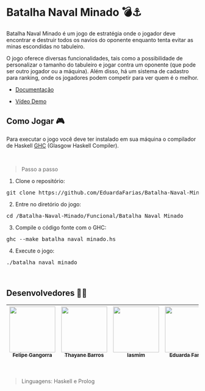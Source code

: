 # Batalha Naval Minado :bomb:⚓

<p> Batalha Naval Minado é um jogo de estratégia onde o jogador deve encontrar e destruir todos os navios do oponente enquanto tenta evitar as minas escondidas no tabuleiro.

O jogo oferece diversas funcionalidades, tais como a possibilidade de personalizar o tamanho do tabuleiro e jogar contra um oponente (que pode ser outro jogador ou a máquina). Além disso, há um sistema de cadastro para ranking, onde os jogadores podem competir para ver quem é o melhor. <p>

- [Documentação](https://docs.google.com/document/d/1ea-AV-QI9XDrPBfTsM2Qdy2xajnzhF1-gGaIO84EY0Y/edit?usp=sharing)
  
- [Vídeo Demo](https://github.com/EduardaFarias/Batalha-Naval-Minado)

## Como Jogar 🎮

Para executar o jogo você deve ter instalado em sua máquina o compilador de Haskell [GHC](https://www.haskell.org/ghc/) (Glasgow Haskell Compiler). 

<br>
  
> Passo a passo

1. Clone o repositório:
<pre>
git clone https://github.com/EduardaFarias/Batalha-Naval-Minado.git
</pre>

2. Entre no diretório do jogo:
<pre>
cd /Batalha-Naval-Minado/Funcional/Batalha_Naval_Minado
</pre>

3. Compile o código fonte com o GHC:
<pre>
ghc --make batalha_naval_minado.hs
</pre>

4. Execute o jogo:
<pre>
./batalha_naval_minado
</pre>

<br>

## Desenvolvedores 🧑‍💻


| [<img src="https://avatars.githubusercontent.com/u/87813261?v=4" width="120px;" /><br /><sub><b>Felipe Gangorra</b></sub>](https://github.com/gangorra)<br /> | [<img src="https://avatars.githubusercontent.com/u/100168222?v=4 " width="120px;"/><br /><sub><b>Thayane Barros</b></sub>](https://github.com/ThayaneBarros)<br /> | [<img src="https://avatars.githubusercontent.com/u/93227509?v=4" width="120px;"/><br /><sub><b>Iasmim</b></sub>](https://github.com/iasmimtx)<br /> | [<img src="https://avatars.githubusercontent.com/u/97049617?v=4" width="120px;"/><br /><sub><b>Eduarda Farias</b></sub>](https://github.com/EduardaFarias)<br> | [<img src="https://avatars.githubusercontent.com/u/110859172?v=4" width="120px;"/><br /><sub><b>Rayane Bezerra</b></sub>](https://github.com/rayaneBSilva)<br /> |
| :---: | :---: | :---: | :---: | :---: |

<br>

> Linguagens: Haskell e Prolog
